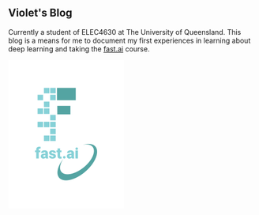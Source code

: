 ## Violet's Blog
Currently a student of ELEC4630 at The University of Queensland. This blog is a means for me to document my first experiences in learning about deep learning and taking the [fast.ai](https://www.fast.ai) course.

![Image of fast.ai logo](images/logo.png)


